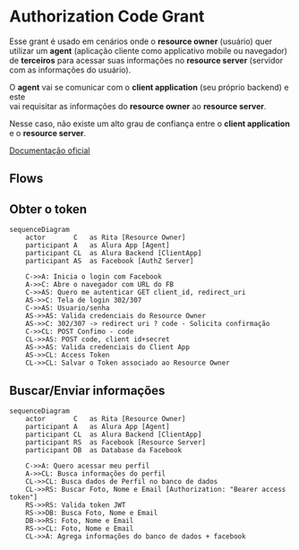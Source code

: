 # Authorization Code Grant


Esse grant é usado em cenários onde o **resource owner** (usuário) 
quer utilizar um **agent** (aplicação cliente como applicativo mobile ou navegador) de __terceiros__ 
para acessar suas informações no **resource server** (servidor com as informações do usuário).

O **agent** vai se comunicar com o **client application** (seu próprio backend) e este   
vai requisitar as informações do **resource owner** ao **resource server**.

Nesse caso, não existe um alto grau de confiança entre o **client application** e o **resource server**.

[Documentação oficial](https://oauth.net/2/grant-types/authorization-code/)


## Flows

## Obter o token
```mermaid
sequenceDiagram
    actor       C   as Rita [Resource Owner]
    participant A   as Alura App [Agent]
    participant CL  as Alura Backend [ClientApp]
    participant AS  as Facebook [AuthZ Server]

    C->>A: Inicia o login com Facebook
    A->>C: Abre o navegador com URL do FB
    C->>AS: Quero me autenticar GET client_id, redirect_uri
    AS->>C: Tela de login 302/307
    C->>AS: Usuario/senha
    AS->>AS: Valida credenciais do Resource Owner
    AS->>C: 302/307 -> redirect uri ? code - Solicita confirmação 
    C->>CL: POST Confimo - code
    CL->>AS: POST code, client id+secret 
    AS->>AS: Valida credenciais do Client App
    AS->>CL: Access Token
    CL->>CL: Salvar o Token associado ao Resource Owner
```

## Buscar/Enviar informações
```mermaid
sequenceDiagram
    actor       C   as Rita [Resource Owner]
    participant A   as Alura App [Agent]
    participant CL  as Alura Backend [ClientApp]
    participant RS  as Facebook [Resource Server]
    participant DB  as Database da Facebook
    
    C->>A: Quero acessar meu perfil
    A->>CL: Busca informações do perfil
    CL->>CL: Busca dados de Perfil no banco de dados
    CL->>RS: Buscar Foto, Nome e Email [Authorization: "Bearer access token"]
    RS->>RS: Valida token JWT
    RS->>DB: Busca Foto, Nome e Email
    DB->>RS: Foto, Nome e Email
    RS->>CL: Foto, Nome e Email
    CL->>A: Agrega informações do banco de dados + facebook
```
